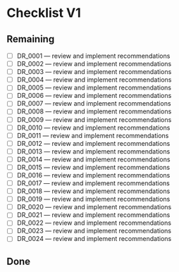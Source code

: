 # Checklist V1

## Remaining
- [ ] DR_0001 — review and implement recommendations
- [ ] DR_0002 — review and implement recommendations
- [ ] DR_0003 — review and implement recommendations
- [ ] DR_0004 — review and implement recommendations
- [ ] DR_0005 — review and implement recommendations
- [ ] DR_0006 — review and implement recommendations
- [ ] DR_0007 — review and implement recommendations
- [ ] DR_0008 — review and implement recommendations
- [ ] DR_0009 — review and implement recommendations
- [ ] DR_0010 — review and implement recommendations
- [ ] DR_0011 — review and implement recommendations
- [ ] DR_0012 — review and implement recommendations
- [ ] DR_0013 — review and implement recommendations
- [ ] DR_0014 — review and implement recommendations
- [ ] DR_0015 — review and implement recommendations
- [ ] DR_0016 — review and implement recommendations
- [ ] DR_0017 — review and implement recommendations
- [ ] DR_0018 — review and implement recommendations
- [ ] DR_0019 — review and implement recommendations
- [ ] DR_0020 — review and implement recommendations
- [ ] DR_0021 — review and implement recommendations
- [ ] DR_0022 — review and implement recommendations
- [ ] DR_0023 — review and implement recommendations
- [ ] DR_0024 — review and implement recommendations

## Done

